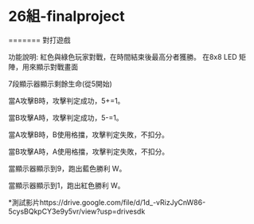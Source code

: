 # 26組-finalproject
=======
對打遊戲

功能說明:
紅色與綠色玩家對戰，在時間結束後最高分者獲勝。
在8x8 LED 矩陣，用來顯示對戰畫面

7段顯示器顯示剩餘生命(從5開始)

當A攻擊B時，攻擊判定成功，5+=1。

當B攻擊A時，攻擊判定成功，5-=1。

當A攻擊B時，B使用格擋，攻擊判定失敗，不扣分。

當B攻擊A時，A使用格擋，攻擊判定失敗，不扣分。

當顯示器顯示到9，跑出藍色勝利 W。

當顯示器顯示到1，跑出紅色勝利 W。



*測試影片https://drive.google.com/file/d/1d_-vRizJyCnW86-5cysBQkpCY3e9y5vr/view?usp=drivesdk
